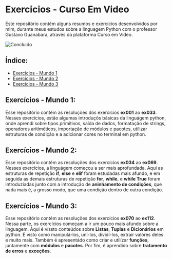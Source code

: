 # Exercicios - Curso Em Video

Este repositório contém alguns resumos e exercícios desenvolvidos por mim, durante meus estudos sobre a linguagem Python com o professor Gustavo Guanabara, através da plataforma Curso em Vídeo. 

![Concluido](http://img.shields.io/static/v1?label=STATUS&message=%20CONCLUIDO&color=GREEN&style=for-the-badge)

## Índice:
* [Exercicios - Mundo 1](#Exercicios---Mundo-1)
* [Exercicios - Mundo 2](#Exercicios---Mundo-2)
* [Exercicios - Mundo 3](#Exercicios---Mundo-3)

## Exercícios - Mundo 1:

Esse repositório contém as resoluções dos exercícios **ex001** ao **ex033**. Nesses exercícios, estão algumas introduçõs básicas da linguágem python, onde aprendi sobre tipos primitivos, saída de dados, formatação de strings, operadores aritiméticos, importação de módulos e pacotes, utilizar estruturas de condição e a adicionar cores no terminal em python.

## Exercícios - Mundo 2:

Esse repositório contém as resoluções dos exercícios **ex034** ao **ex069**. Nesses exercícios, a linguágem começou a ser mais aprofundada. Aqui as estruturas de repetição **if**, **else** e **elif** foram estudadas mais afundo, e em seguida as demais estruturas de repetição **for**, **while**, e **while True** foram introduziadas junto com a introdução de **aninhamento de condições**, que nada mais é, a grosso modo, que uma condição dentro de outra condição.

## Exercícios - Mundo 3:

Esse repositório contém as resoluções dos exercícios **ex070** ao **ex112**. Nessa parte, os exercícios começam a ir um pouco mais afundo sobre a linguagem. Aqui é víssto conteúdos sobre **Listas**, **Tuplas** e **Dicionários** em python. É vísto como manipulá-los, uní-los, dividí-los, extrair valóres deles e muito mais. Também é apresentádo como criar e utilízar **funções**, juntamente com **módulos** e **pacotes**. Por fim, é aprendido sobre **tratamento de erros** e **exceções**.
